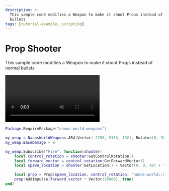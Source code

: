 ```yaml
---
description: >-
  This sample code modifies a Weapon to make it shoot Props instead of normal
  bullets
tags: [tutorial-example, scripting]
---
```


# Prop Shooter

This sample code modifies a Weapon to make it shoot Props instead of normal bullets

<video controls="true" allowfullscreen="true">
    <source src="/videos/docs/tutorials/prop-shooter.mp4" type="video/mp4" />
</video>


```lua title="Server/Index.lua"
Package.RequirePackage("nanos-world-weapons")

my_weap = NanosWorldWeapons.AR4(Vector(-2250, 9153, 192), Rotator(0, 90, 90))
my_weap.BaseDamage = 0

my_weap:Subscribe("Fire", function(shooter)
    local control_rotation = shooter:GetControlRotation()
    local forward_vector = control_rotation:GetForwardVector()
    local spawn_location = shooter:GetLocation() + Vector(0, 0, 40) + forward_vector * Vector(200)

    local prop = Prop(spawn_location, control_rotation, "nanos-world::SM_TeaPot_Interior", 1)
    prop:AddImpulse(forward_vector * Vector(10000), true)
end)
```


